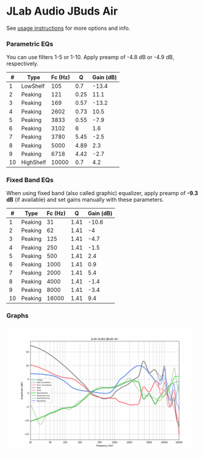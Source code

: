 # JLab Audio JBuds Air
See [usage instructions](https://github.com/jaakkopasanen/AutoEq#usage) for more options and info.

### Parametric EQs
You can use filters 1-5 or 1-10. Apply preamp of -4.8 dB or -4.9 dB, respectively.

|   # | Type      |   Fc (Hz) |    Q |   Gain (dB) |
|-----|-----------|-----------|------|-------------|
|   1 | LowShelf  |       105 | 0.7  |       -13.4 |
|   2 | Peaking   |       121 | 0.25 |        11.1 |
|   3 | Peaking   |       169 | 0.57 |       -13.2 |
|   4 | Peaking   |      2602 | 0.73 |        10.5 |
|   5 | Peaking   |      3833 | 0.55 |        -7.9 |
|   6 | Peaking   |      3102 | 6    |         1.6 |
|   7 | Peaking   |      3780 | 5.45 |        -2.5 |
|   8 | Peaking   |      5000 | 4.89 |         2.3 |
|   9 | Peaking   |      6718 | 4.42 |        -2.7 |
|  10 | HighShelf |     10000 | 0.7  |         4.2 |

### Fixed Band EQs
When using fixed band (also called graphic) equalizer, apply preamp of **-9.3 dB** (if available) and set gains manually with these parameters.

|   # | Type    |   Fc (Hz) |    Q |   Gain (dB) |
|-----|---------|-----------|------|-------------|
|   1 | Peaking |        31 | 1.41 |       -10.6 |
|   2 | Peaking |        62 | 1.41 |        -4   |
|   3 | Peaking |       125 | 1.41 |        -4.7 |
|   4 | Peaking |       250 | 1.41 |        -1.5 |
|   5 | Peaking |       500 | 1.41 |         2.4 |
|   6 | Peaking |      1000 | 1.41 |         0.9 |
|   7 | Peaking |      2000 | 1.41 |         5.4 |
|   8 | Peaking |      4000 | 1.41 |        -1.4 |
|   9 | Peaking |      8000 | 1.41 |        -3.4 |
|  10 | Peaking |     16000 | 1.41 |         9.4 |

### Graphs
![](./JLab%20Audio%20JBuds%20Air.png)
